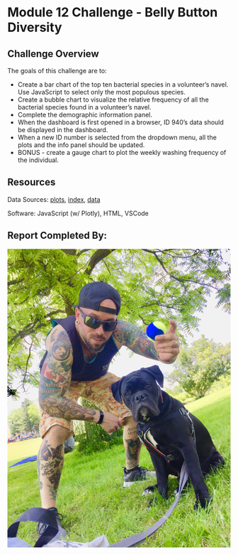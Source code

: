 # Module 12 Challenge - Belly Button Diversity

## Challenge Overview

The goals of this challenge are to:

- Create a bar chart of the top ten bacterial species in a volunteer’s navel. Use JavaScript to select only the most populous species.
- Create a bubble chart to visualize the relative frequency of all the bacterial species found in a volunteer’s navel.
- Complete the demographic information panel.
- When the dashboard is first opened in a browser, ID 940’s data should be displayed in the dashboard. 
- When a new ID number is selected from the dropdown menu, all the plots and the info panel should be updated.
- BONUS - create a gauge chart to plot the weekly washing frequency of the individual.

## Resources
Data Sources: [plots](plots.js), [index](index.html), [data](samples.json)

Software: JavaScript (w/ Plotly), HTML, VSCode

## Report Completed By:
![](static/images/sal.jpg)
